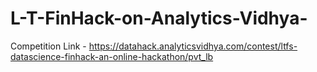 # L-T-FinHack-on-Analytics-Vidhya-

Competition Link - https://datahack.analyticsvidhya.com/contest/ltfs-datascience-finhack-an-online-hackathon/pvt_lb
